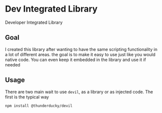 # Dev Integrated Library
Developer Integrated Library

## Goal
I created this library after wanting to have the
same scripting functionality in a lot of different areas. the goal is to make it easy to use just
like you would native code. You can even keep it
embedded in the library and use it if needed

## Usage
There are two main wait to use `devil`, as a library or as injected code.
The first is the typical way

`npm install @thunderducky/devil`